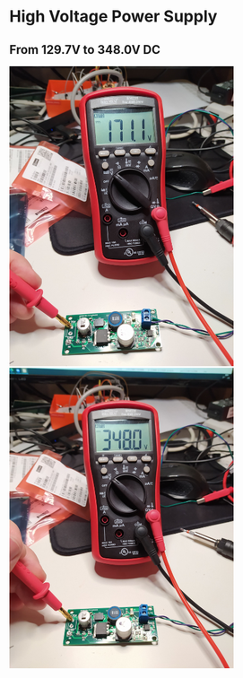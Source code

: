 # High Voltage Power Supply

## From 129.7V to 348.0V DC

<img src="https://github.com/MathieuBahin/HVPowerSupply/blob/main/img/Min_voltage.jpg" width="400" ><img src="https://github.com/MathieuBahin/HVPowerSupply/blob/main/img/Max_voltage.jpg" width="400" >
